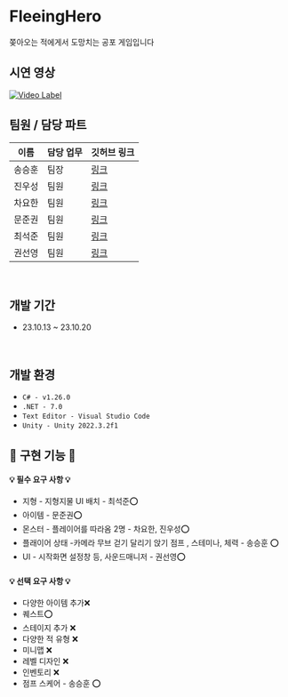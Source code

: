 # FleeingHero
쫒아오는 적에게서 도망치는  공포  게임입니다 
## 시연 영상


[![Video Label](https://www.youtube.com/watch?v=fgxZR39ozQo/1.jpg)](https://www.youtube.com/watch?v=fgxZR39ozQo)
<br/>

## 팀원 / 담당 파트


|이름|담당 업무|깃허브 링크|
|------|---|---|
|송승훈|팀장|[링크](https://github.com/DoDokang318)|
|진우성|팀원|[링크](https://github.com/xjwsx)|
|차요한|팀원|[링크](https://github.com/HOHOJO)|
|문준권|팀원|[링크](https://github.com/MoonJunkwon)|
|최석준|팀원|[링크](https://github.com/seokjoon-8unity)|
|권선영|팀원|[링크](https://github.com/Tealss)|


<br/>

##  개발 기간 

- 23.10.13 ~ 23.10.20

<br>

## 개발 환경 

- `C# - v1.26.0`
- `.NET - 7.0`
- `Text Editor - Visual Studio Code`
- `Unity - Unity 2022.3.2f1`

## 🔫 구현 기능 🔫

#### 💡 필수 요구 사항 💡

- 지형 - 지형지물 UI 배치   - 최석준⭕️
- 아이템  - 문준권⭕️
- 몬스터 - 플레이어를 따라옴  2명 - 차요한, 진우성⭕️
- 플래이어 상태 -카메라 무브  걷기 달리기 앉기  점프 , 스테미나, 체력  - 송승훈  ⭕️
-  UI - 시작화면 설정창 등, 사운드매니저 - 권선영⭕️

#### 💡 선택 요구 사항 💡

- 다양한 아이템 추가❌
- 퀘스트⭕️
- 스테이지 추가 ❌
- 다양한 적 유형 ❌
- 미니맵  ❌
- 레벨 디자인 ❌
- 인벤토리 ❌
- 점프 스케어 - 송승훈 ⭕️

